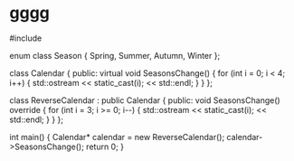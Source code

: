 # gggg
#include <iostream>

enum class Season {
    Spring,
    Summer,
    Autumn,
    Winter
};

class Calendar {
public:
    virtual void SeasonsChange() {
        for (int i = 0; i < 4; i++) {
            std::ostream << static_cast<Season>(i); << std::endl;
        }
    }
};

class ReverseCalendar : public Calendar {
public:
    void SeasonsChange() override {
        for (int i = 3; i >= 0; i--) {
            std::ostream << static_cast<Season>(i); << std::endl;
        }
    }
};

int main() {
    Calendar* calendar = new ReverseCalendar();
    calendar->SeasonsChange();
    return 0;
}